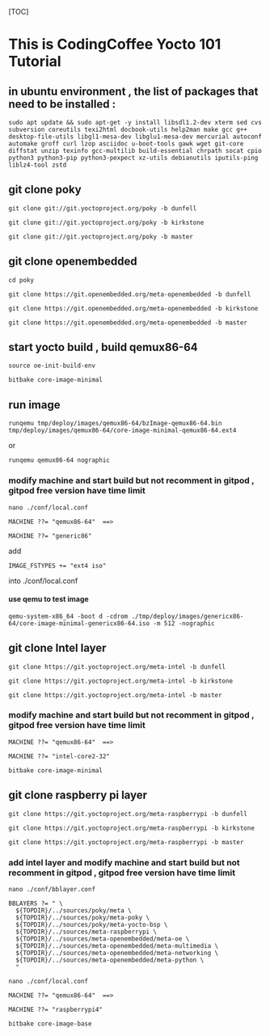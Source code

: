 
[TOC]

#  This is CodingCoffee Yocto 101 Tutorial

##  in ubuntu environment , the list of packages that need to be installed :
```shell
sudo apt update && sudo apt-get -y install libsdl1.2-dev xterm sed cvs subversion coreutils texi2html docbook-utils help2man make gcc g++ desktop-file-utils libgl1-mesa-dev libglu1-mesa-dev mercurial autoconf automake groff curl lzop asciidoc u-boot-tools gawk wget git-core diffstat unzip texinfo gcc-multilib build-essential chrpath socat cpio python3 python3-pip python3-pexpect xz-utils debianutils iputils-ping liblz4-tool zstd
```

##  git clone poky
```shell
git clone git://git.yoctoproject.org/poky -b dunfell

git clone git://git.yoctoproject.org/poky -b kirkstone

git clone git://git.yoctoproject.org/poky -b master
```

## git clone openembedded 
```shell
cd poky 

git clone https://git.openembedded.org/meta-openembedded -b dunfell

git clone https://git.openembedded.org/meta-openembedded -b kirkstone

git clone https://git.openembedded.org/meta-openembedded -b master
```

##  start yocto build , build qemux86-64
```shell
source oe-init-build-env

bitbake core-image-minimal   
```
##  run image 
```shell
runqemu tmp/deploy/images/qemux86-64/bzImage-qemux86-64.bin tmp/deploy/images/qemux86-64/core-image-minimal-qemux86-64.ext4
```
or 
```shell
runqemu qemux86-64 nographic
```
###  modify machine and start build but not recomment in gitpod , gitpod free version have time limit 
```shell
nano ./conf/local.conf 

MACHINE ??= "qemux86-64"  ==>

MACHINE ??= "generic86"
```

add 
```shell
IMAGE_FSTYPES += "ext4 iso"  

```
into ./conf/local.conf

####  use qemu to test image 
```shell
qemu-system-x86_64 -boot d -cdrom ./tmp/deploy/images/genericx86-64/core-image-minimal-genericx86-64.iso -m 512 -nographic
```
##  git clone Intel layer 
```shell
git clone https://git.yoctoproject.org/meta-intel -b dunfell

git clone https://git.yoctoproject.org/meta-intel -b kirkstone

git clone https://git.yoctoproject.org/meta-intel -b master
```
###  modify machine and start build but not recomment in gitpod , gitpod free version have time limit 
```shekk
MACHINE ??= "qemux86-64"  ==>

MACHINE ??= "intel-core2-32"

bitbake core-image-minimal
```
##  git clone raspberry pi layer 
```shell
git clone https://git.yoctoproject.org/meta-raspberrypi -b dunfell

git clone https://git.yoctoproject.org/meta-raspberrypi -b kirkstone

git clone https://git.yoctoproject.org/meta-raspberrypi -b master
```
###  add intel layer and modify machine and start build but not recomment in gitpod , gitpod free version have time limit 
```shell
nano ./conf/bblayer.conf 

BBLAYERS ?= " \
  ${TOPDIR}/../sources/poky/meta \
  ${TOPDIR}/../sources/poky/meta-poky \
  ${TOPDIR}/../sources/poky/meta-yocto-bsp \
  ${TOPDIR}/../sources/meta-raspberrypi \
  ${TOPDIR}/../sources/meta-openembedded/meta-oe \
  ${TOPDIR}/../sources/meta-openembedded/meta-multimedia \
  ${TOPDIR}/../sources/meta-openembedded/meta-networking \
  ${TOPDIR}/../sources/meta-openembedded/meta-python \
  "

nano ./conf/local.conf 

MACHINE ??= "qemux86-64"  ==>

MACHINE ??= "raspberrypi4"

bitbake core-image-base
```
